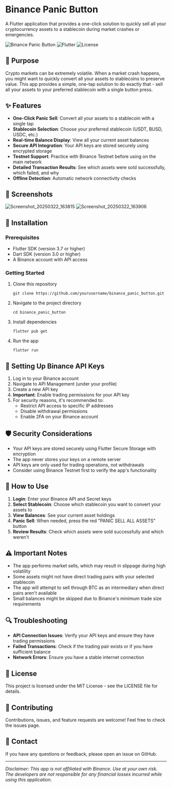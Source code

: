 # Binance Panic Button

A Flutter application that provides a one-click solution to quickly sell all your cryptocurrency assets to a stablecoin during market crashes or emergencies.

![Binance Panic Button](https://img.shields.io/badge/Binance-Panic%20Button-red)
![Flutter](https://img.shields.io/badge/Flutter-3.7+-blue)
![License](https://img.shields.io/badge/License-MIT-green)

## 🚨 Purpose

Crypto markets can be extremely volatile. When a market crash happens, you might want to quickly convert all your assets to stablecoins to preserve value. This app provides a simple, one-tap solution to do exactly that - sell all your assets to your preferred stablecoin with a single button press.

## ✨ Features

- **One-Click Panic Sell**: Convert all your assets to a stablecoin with a single tap
- **Stablecoin Selection**: Choose your preferred stablecoin (USDT, BUSD, USDC, etc.)
- **Real-time Balance Display**: View all your current asset balances
- **Secure API Integration**: Your API keys are stored securely using encrypted storage
- **Testnet Support**: Practice with Binance Testnet before using on the main network
- **Detailed Transaction Results**: See which assets were sold successfully, which failed, and why
- **Offline Detection**: Automatic network connectivity checks

## 📱 Screenshots

![Screenshot_20250322_163815](https://github.com/user-attachments/assets/627eda31-52dc-44dd-b00f-ab023702a281)
![Screenshot_20250322_163906](https://github.com/user-attachments/assets/eb770e6d-ca34-4b25-9514-69c8d3faabd7)

## 🔧 Installation

### Prerequisites

- Flutter SDK (version 3.7 or higher)
- Dart SDK (version 3.0 or higher)
- A Binance account with API access

### Getting Started

1. Clone this repository
   ```
   git clone https://github.com/yourusername/binance_panic_button.git
   ```

2. Navigate to the project directory
   ```
   cd binance_panic_button
   ```

3. Install dependencies
   ```
   flutter pub get
   ```

4. Run the app
   ```
   flutter run
   ```

## 🔑 Setting Up Binance API Keys

1. Log in to your Binance account
2. Navigate to API Management (under your profile)
3. Create a new API key
4. **Important**: Enable trading permissions for your API key
5. For security reasons, it's recommended to:
   - Restrict API access to specific IP addresses
   - Disable withdrawal permissions
   - Enable 2FA on your Binance account

## 🛡️ Security Considerations

- Your API keys are stored securely using Flutter Secure Storage with encryption
- The app never stores your keys on a remote server
- API keys are only used for trading operations, not withdrawals
- Consider using Binance Testnet first to verify the app's functionality

## 📖 How to Use

1. **Login**: Enter your Binance API and Secret keys
2. **Select Stablecoin**: Choose which stablecoin you want to convert your assets to
3. **View Balances**: See your current asset holdings
4. **Panic Sell**: When needed, press the red "PANIC SELL ALL ASSETS" button
5. **Review Results**: Check which assets were sold successfully and which weren't

## ⚠️ Important Notes

- The app performs market sells, which may result in slippage during high volatility
- Some assets might not have direct trading pairs with your selected stablecoin
- The app will attempt to sell through BTC as an intermediary when direct pairs aren't available
- Small balances might be skipped due to Binance's minimum trade size requirements

## 🔍 Troubleshooting

- **API Connection Issues**: Verify your API keys and ensure they have trading permissions
- **Failed Transactions**: Check if the trading pair exists or if you have sufficient balance
- **Network Errors**: Ensure you have a stable internet connection

## 📄 License

This project is licensed under the MIT License - see the LICENSE file for details.

## 🤝 Contributing

Contributions, issues, and feature requests are welcome! Feel free to check the issues page.

## 📧 Contact

If you have any questions or feedback, please open an issue on GitHub.

---

*Disclaimer: This app is not affiliated with Binance. Use at your own risk. The developers are not responsible for any financial losses incurred while using this application.*
